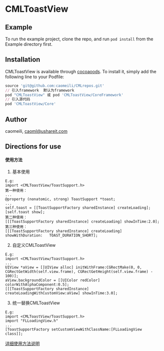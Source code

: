 # CMLToastView

## Example

To run the example project, clone the repo, and run `pod install` from the Example directory first.

## Installation

CMLToastView is available through [cocoaoods](git@192.168.250.71:ios/cocoapods.git). To install
it, simply add the following line to your Podfile:

```ruby
source 'git@github.com:caomeili/CMLrepos.git'
// 引入framework  默认为framework 
pod "CMLToastView" 或 pod 'CMLToastView/CoreFramework'
// 引入源代码
pod 'CMLToastView/Core'
```

## Author

caomeili, caoml@ushareit.com

## Directions for use

#### 使用方法

1. 基本使用


```
E.g:
import <CMLToastView/ToastSupport.h>
第一种使用：
...
@property (nonatomic, strong) ToastSupport *toast;
...
self.toast = [[ToastSupportFactory sharedInstance] createLoading];
[self.toast show];
第二种使用：
[[[ToastSupportFactory sharedInstance] createLoading] showInTime:2.0];
第三种使用：
[[[ToastSupportFactory sharedInstance] createLoading] showWithDuration:   TOAST_DURATION_SHORT];
```

2. 自定义CMLToastView

```   
E.g:
import <CMLToastView/ToastSupport.h>
...
UIView *aView = [[UIView alloc] initWithFrame:CGRectMake(0, 0, CGRectGetWidth(self.view.frame), CGRectGetHeight(self.view.frame) - 100)];
aView.backgroundColor = [[UIColor redColor] colorWithAlphaComponent:0.5];
[[[ToastSupportFactory sharedInstance] createLoadingWithCustomView:aView] showInTime:3.0];
```
3. 统一替换CMLToastView

```
E.g:
import <CMLToastView/ToastSupport.h>
import "FLLoadingView.h"
...
[ToastSupportFactory setCustomViewWithClassName:[FLLoadingView class]];
```



[详细使用方法说明](https://caomeili.github.io/2017/06/21/Toast-使用说明/)

